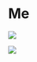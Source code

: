 # Me
![](https://github-readme-stats.vercel.app/api?username=nowzee&show_icons=true&hide_border=true&theme=tokyonight)

![](https://github-profile-summary-cards.vercel.app/api/cards/repos-per-language?username=nowzee&theme=tokyonight)
